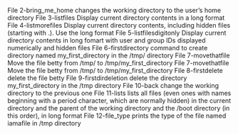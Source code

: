 File 2-bring_me_home changes the working directory to the user’s home directory
File 3-listfiles Display current directory contents in a long format
File 4-listmorefiles Display current directory contents, including hidden files (starting with .). Use the long format
File 5-listfilesdigitonly Display current directory contents in long fomart with user and group IDs displayed numerically and hidden files
File 6-firstdirectory command to create directory named my_first_directory in the /tmp/ directory
File 7-movethatfile Move the file betty from /tmp/ to /tmp/my_first_directory
File 7-movethatfile Move the file betty from /tmp/ to /tmp/my_first_directory
File 8-firstdelete delete the file betty
File 9-firstdirdeletion delete the directory my_first_directory in the /tmp directory
File 10-back change the working directory to the previous one
File 11-lists lists all files (even ones with names beginning with a period character, which are normally hidden) in the current directory and the parent of the working directory and the /boot directory (in this order), in long format
File 12-file_type prints the type of the file named iamafile in /tmp directory
